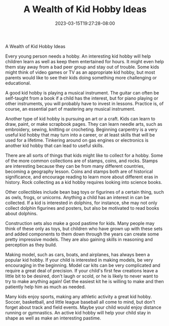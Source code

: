 ﻿---
title: "A Wealth of Kid Hobby Ideas"
date: 2023-03-15T19:27:28-08:00
description: "Hobby Articles Tips for Web Success"
featured_image: "/images/Hobby Articles.jpg"
tags: ["Hobby Articles"]
---

A Wealth of Kid Hobby Ideas

Every young person needs a hobby.  An interesting kid hobby will help children learn as well as keep them entertained for hours.  It might even help them stay away from a bad peer group and stay out of trouble.  Some kids might think of video games or TV as an appropriate kid hobby, but most parents would like to see their kids doing something more challenging or educational.  

A good kid hobby is playing a musical instrument.  The guitar can often be self-taught from a book if a child has the interest, but for piano playing or other instruments, you will probably have to invest in lessons.  Practice is, of course, an essential part of mastering any musical instrument.

Another type of kid hobby is pursuing an art or a craft.  Kids can learn to draw, paint, or make scrapbook pages.  They can learn needle arts, such as embroidery, sewing, knitting or crocheting.  Beginning carpentry is a very useful kid hobby that may turn into a career, or at least skills that will be used for a lifetime.
  Tinkering around on gas engines or electronics is another kid hobby that can lead to useful skills.

There are all sorts of things that kids might like to collect for a hobby.  Some of the more common collections are of stamps, coins, and rocks.  Stamps are interesting because they can be from many different countries, becoming a geography lesson.  Coins and stamps both are of historical significance, and encourage reading to learn more about different eras in history.  Rock collecting as a kid hobby requires looking into science books.

Other collectibles include bean bag toys or figurines of a certain thing, such as owls, frogs, or unicorns.  Anything a child has an interest in can be collected.  If a kid is interested in dolphins, for instance, she may not only collect dolphin figurines and posters, but also be motivated to read books about dolphins.

Construction sets also make a good pastime for kids.  Many people may think of these only as toys, but children who have grown up with these sets and added components to them down through the years can create some pretty impressive models.  They are also gaining skills in reasoning and perception as they build.

Making model, such as cars, boats, and airplanes, has always been a popular kid hobby.  If your child is interested in making models, be very encouraging in the beginning.  Model car kits can be very complicated and require a great deal of precision.  If your child's first few creations leave a little bit to be desired, don't laugh or scold, or he is likely to never want to try to make anything again!  Get the easiest kit he is willing to make and then patiently help him as much as needed.

Many kids enjoy sports, making any athletic activity a great kid hobby.  Soccer, basketball, and little league baseball all come to mind, but don't forget about track and field events.  Maybe your child would enjoy distance running or gymnastics.  An active kid hobby will help your child stay in shape as well as make an interesting pastime.

